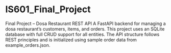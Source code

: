 # IS601_Final_Project
Final Project – Dosa Restaurant REST API  A FastAPI backend for managing a dosa restaurant’s customers, items, and orders. This project uses an SQLite database with full CRUD support for all entities. The API structure follows REST principles and is initialized using sample order data from example_orders.json.
